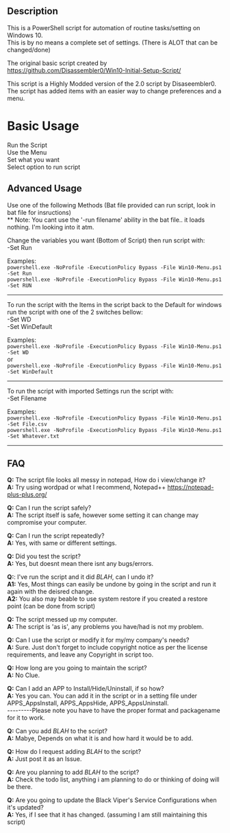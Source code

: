 ## Description

This is a PowerShell script for automation of routine tasks/setting on Windows 10. <br /> 
This is by no means a complete set of settings. (There is ALOT that can be changed/done)

The original basic script created by https://github.com/Disassembler0/Win10-Initial-Setup-Script/

This script is a Highly Modded version of the 2.0 script by Disaseembler0. <br />
The script has added items with an easier way to change preferences and a menu.

# [](#header-1)Basic Usage
Run the Script <br />
Use the Menu <br />
Set what you want <br />
Select option to run script <br />

## [](#header-2)Advanced Usage
Use one of the following Methods 
(Bat file provided can run script, look in bat file for insructions) <br />
** Note: You cant use the '-run filename' ability in the bat file.. it loads nothing. I'm looking into it atm.

Change the variables you want (Bottom of Script) then run script with: <br />
   -Set Run

Examples: <br />
`powershell.exe -NoProfile -ExecutionPolicy Bypass -File Win10-Menu.ps1 -Set Run` <br />
`powershell.exe -NoProfile -ExecutionPolicy Bypass -File Win10-Menu.ps1 -Set RUN` <br />
******
To run the script with the Items in the script back to the Default
for windows run the script with one of the 2 switches bellow:  <br />
   -Set WD  <br />
   -Set WinDefault 

Examples: <br />
`powershell.exe -NoProfile -ExecutionPolicy Bypass -File Win10-Menu.ps1 -Set WD` <br />
or <br />
`powershell.exe -NoProfile -ExecutionPolicy Bypass -File Win10-Menu.ps1 -Set WinDefault` <br />
******
To run the script with imported Settings run the script with:   
   -Set Filename

Examples: <br />
`powershell.exe -NoProfile -ExecutionPolicy Bypass -File Win10-Menu.ps1 -Set File.csv` <br />
`powershell.exe -NoProfile -ExecutionPolicy Bypass -File Win10-Menu.ps1 -Set Whatever.txt` <br />
******
## FAQ
**Q:** The script file looks all messy in notepad, How do i view/change it? <br />
**A:** Try using wordpad or what I recommend, Notepad++ https://notepad-plus-plus.org/

**Q:** Can I run the script safely? <br />
**A:** The script itself is safe, however some setting it can change may compromise your computer.

**Q:** Can I run the script repeatedly? <br />
**A:** Yes, with same or different settings.

**Q:** Did you test the script? <br />
**A:** Yes, but doesnt mean there isnt any bugs/errors.

**Q:**: I've run the script and it did *BLAH*, can I undo it? <br />
**A1:** Yes, Most things can easily be undone by going in the script and run it again with the deisred change. <br />
**A2:** You also may beable to use system restore if you created a restore point (can be done from script)

**Q:** The script messed up my computer. <br />
**A:** The script is 'as is', any problems you have/had is not my problem.

**Q:** Can I use the script or modify it for my/my company's needs? <br />
**A:** Sure. Just don't forget to include copyright notice as per the license requirements, and leave any Copyright in script too.

**Q:** How long are you going to maintain the script? <br />
**A:** No Clue.

**Q:** Can I add an APP to Install/Hide/Uninstall, if so how? <br />
**A:** Yes you can. You can add it in the script or in a setting file under APPS_AppsInstall, APPS_AppsHide, APPS_AppsUninstall. <br />
---------Please note you have to have the proper format and packagename for it to work.

**Q:** Can you add *BLAH* to the script? <br />
**A:** Mabye, Depends on what it is and how hard it would be to add. 

**Q:** How do I request adding *BLAH* to the script? <br />
**A:** Just post it as an Issue.

**Q:** Are you planning to add *BLAH* to the script? <br />
**A:** Check the todo list, anything i am planning to do or thinking of doing will be there.

**Q:** Are you going to update the Black Viper's Service Configurations when it's updated? <br />
**A:** Yes, if I see that it has changed. (assuming I am still maintaining this script)
